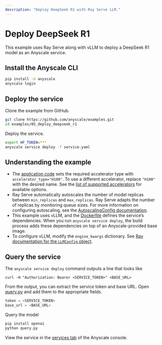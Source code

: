 ```yaml
---
description: "Deploy DeepSeek R1 with Ray Serve LLM."
---
```


# Deploy DeepSeek R1

This example uses Ray Serve along with vLLM to deploy a DeepSeek R1 model as an Anyscale service.

## Install the Anyscale CLI

```bash
pip install -U anyscale
anyscale login
```

## Deploy the service

Clone the example from GitHub.

```bash
git clone https://github.com/anyscale/examples.git
cd examples/05_deploy_deepseek_r1
```

Deploy the service. 
```bash
export HF_TOKEN=***
anyscale service deploy -f service.yaml
```

## Understanding the example

- The [application code](https://github.com/anyscale/examples/blob/main/05_deploy_deepseek_r1/serve_deepseek_r1.py) sets the required accelerator type with `accelerator_type="H100"`. To use a different accelerator, replace `"H100"` with the desired name. See the [list of supported accelerators](https://docs.ray.io/en/latest/ray-core/accelerator-types.html#accelerator-types) for available options.
- Ray Serve automatically autoscales the number of model replicas between `min_replicas` and `max_replicas`. Ray Serve adapts the number of replicas by monitoring queue sizes. For more information on configuring autoscaling, see the [AutoscalingConfig documentation](https://docs.ray.io/en/latest/serve/api/doc/ray.serve.config.AutoscalingConfig.html).
- This example uses vLLM, and the [Dockerfile](https://github.com/anyscale/examples/blob/main/05_deploy_deepseek_r1/Dockerfile) defines the service’s dependencies. When you run `anyscale service deploy`, the build process adds these dependencies on top of an Anyscale-provided base image.
- To configure vLLM, modify the `engine_kwargs` dictionary. See [Ray documentation for the `LLMConfig` object](https://docs.ray.io/en/latest/serve/api/doc/ray.serve.llm.LLMConfig.html#ray.serve.llm.LLMConfig).


## Query the service

The `anyscale service deploy` command outputs a line that looks like  
```text
curl -H "Authorization: Bearer <SERVICE_TOKEN>" <BASE_URL>
```

From the output, you can extract the service token and base URL. Open [query.py](https://github.com/anyscale/examples/blob/main/05_deploy_deepseek_r1/query.py) and add them to the appropriate fields.
```python
token = <SERVICE_TOKEN> 
base_url = <BASE_URL> 
```

Query the model  
```bash
pip install openai
python query.py
```

View the service in the [services tab](https://console.anyscale.com/services) of the Anyscale console.